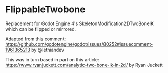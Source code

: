# FlippableTwobone
Replacement for Godot Engine 4's SkeletonModification2DTwoBoneIK which can be flipped or mirrored.

Adapted from this comment: https://github.com/godotengine/godot/issues/80252#issuecomment-1961365213 by @lethiandev

This was in turn based in part on this article: https://www.ryanjuckett.com/analytic-two-bone-ik-in-2d/ by Ryan Juckett

